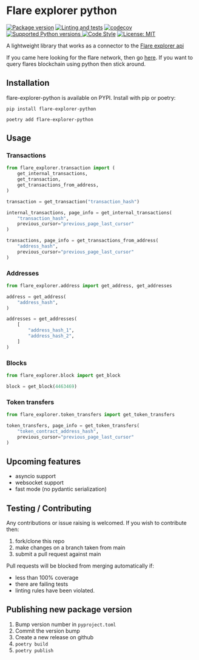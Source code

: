 # Flare explorer python
<a href="https://pypi.org/project/flare-explorer-python" target="_blank"><img src="https://img.shields.io/pypi/v/flare-explorer-python?color=%2334D058&label=pypi%20package" alt="Package version"></a>
[![Linting and tests](https://github.com/james-ecd/flare-explorer-python/actions/workflows/tests-and-linting.yml/badge.svg?branch=main)](https://github.com/james-ecd/flare-explorer-python/actions/workflows/tests-and-linting.yml)
[![codecov](https://codecov.io/gh/james-ecd/flare-explorer-python/branch/main/graph/badge.svg?token=XOBC0UK00V)](https://codecov.io/gh/james-ecd/flare-explorer-python)
<a href="https://pypi.org/project/flare-explorer-python" target="_blank">
    <img src="https://img.shields.io/pypi/pyversions/flare-explorer-python.svg?color=%2334D058" alt="Supported Python versions">
</a>
[![Code Style](https://img.shields.io/badge/code_style-black-black)](https://black.readthedocs.io/en/stable/)
[![License: MIT](https://img.shields.io/badge/License-MIT-yellow.svg)](https://opensource.org/licenses/MIT)

A lightweight library that works as a connector to the [Flare explorer api](https://flare-explorer.flare.network/graphiql)

If you came here looking for the flare network, then go [here](https://flare.network/). If you want to query flares blockchain using python then stick around.

## Installation
flare-explorer-python is available on PYPI. Install with pip or poetry:

```
pip install flare-explorer-python
```
```
poetry add flare-explorer-python
```

## Usage
### Transactions
``` python
from flare_explorer.transaction import (
    get_internal_transactions,
    get_transaction,
    get_transactions_from_address,
)

transaction = get_transaction("transaction_hash")

internal_transactions, page_info = get_internal_transactions(
    "transaction_hash",
    previous_cursor="previous_page_last_cursor"
)

transactions, page_info = get_transactions_from_address(
    "address_hash",
    previous_cursor="previous_page_last_cursor"
)
```

### Addresses
``` python
from flare_explorer.address import get_address, get_addresses

address = get_address(
    "address_hash",
)

addresses = get_addresses(
    [
        "address_hash_1",
        "address_hash_2",
    ]
)
```

### Blocks
``` python
from flare_explorer.block import get_block

block = get_block(4463469)
```

### Token transfers
``` python
from flare_explorer.token_transfers import get_token_transfers

token_transfers, page_info = get_token_transfers(
    "token_contract_address_hash",
    previous_cursor="previous_page_last_cursor"
)
```

## Upcoming features
- asyncio support
- websocket support
- fast mode (no pydantic serialization)

## Testing / Contributing
Any contributions or issue raising is welcomed. If you wish to contribute then:
1. fork/clone this repo
2. make changes on a branch taken from main
3. submit a pull request against main

Pull requests will be blocked from merging automatically if:
- less than 100% coverage
- there are failing tests
- linting rules have been violated.

## Publishing new package version
1. Bump version number in `pyproject.toml`
2. Commit the version bump
3. Create a new release on github
4. `poetry build`
5. `poetry publish`
